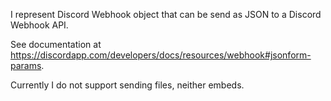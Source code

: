 I represent Discord Webhook object that can be send as JSON to a Discord Webhook API.

See documentation at https://discordapp.com/developers/docs/resources/webhook#jsonform-params.

Currently I do not support sending files, neither embeds.